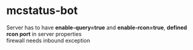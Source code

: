 # mcstatus-bot
Server has to have **enable-query=true** and **enable-rcon=true**, **defined rcon port** in server properties \
firewall needs inbound exception
